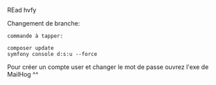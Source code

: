 REad hvfy

Changement de branche:

    commande à tapper: 

    composer update 
    symfony console d:s:u --force


Pour créer un compte user et changer le mot de passe
ouvrez l'exe de MailHog ^^